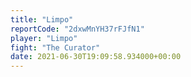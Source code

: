 ```yaml
---
title: "Limpo"
reportCode: "2dxwMnYH37rFJfN1"
player: "Limpo"
fight: "The Curator"
date: 2021-06-30T19:09:58.934000+00:00
---
```

